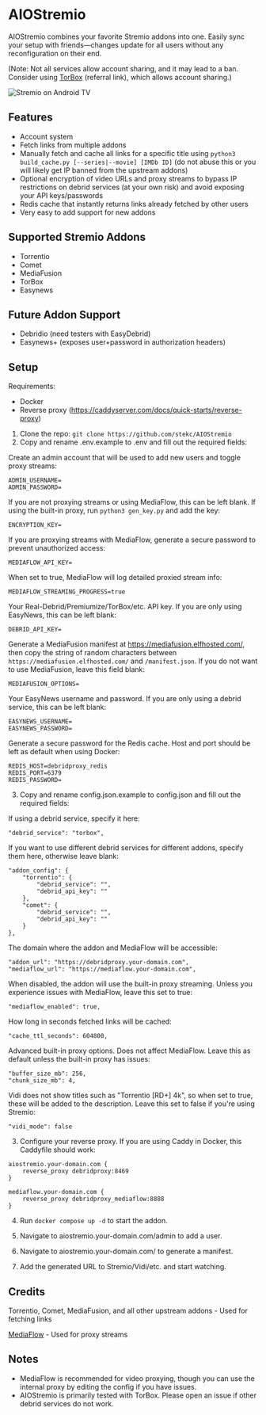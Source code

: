 # AIOStremio

AIOStremio combines your favorite Stremio addons into one. Easily sync your setup with friends—changes update for all users without any reconfiguration on their end.

(Note: Not all services allow account sharing, and it may lead to a ban. Consider using [TorBox](https://torbox.app/subscription?referral=fe897519-fa8d-402d-bdb6-15570c60eff2) (referral link), which allows account sharing.)

![Stremio on Android TV](https://i.postimg.cc/YthHbCzs/PNG-image.png)

## Features
- Account system
- Fetch links from multiple addons
- Manually fetch and cache all links for a specific title using `python3 build_cache.py [--series|--movie] [IMDb ID]` (do not abuse this or you will likely get IP banned from the upstream addons)
- Optional encryption of video URLs and proxy streams to bypass IP restrictions on debrid services (at your own risk) and avoid exposing your API keys/passwords
- Redis cache that instantly returns links already fetched by other users
- Very easy to add support for new addons

## Supported Stremio Addons
- Torrentio
- Comet
- MediaFusion
- TorBox
- Easynews

## Future Addon Support
- Debridio (need testers with EasyDebrid)
- Easynews+ (exposes user+password in authorization headers)

## Setup
Requirements:
- Docker
- Reverse proxy (https://caddyserver.com/docs/quick-starts/reverse-proxy)

1. Clone the repo: `git clone https://github.com/stekc/AIOStremio`
2. Copy and rename .env.example to .env and fill out the required fields:

Create an admin account that will be used to add new users and toggle proxy streams:
```
ADMIN_USERNAME=
ADMIN_PASSWORD=
```
If you are not proxying streams or using MediaFlow, this can be left blank. If using the built-in proxy, run `python3 gen_key.py` and add the key:
```
ENCRYPTION_KEY=
```
If you are proxying streams with MediaFlow, generate a secure password to prevent unauthorized access:
```
MEDIAFLOW_API_KEY=
```
When set to true, MediaFlow will log detailed proxied stream info:
```
MEDIAFLOW_STREAMING_PROGRESS=true
```
Your Real-Debrid/Premiumize/TorBox/etc. API key. If you are only using EasyNews, this can be left blank:
```
DEBRID_API_KEY=
```
Generate a MediaFusion manifest at https://mediafusion.elfhosted.com/, then copy the string of random characters between `https://mediafusion.elfhosted.com/` and `/manifest.json`. If you do not want to use MediaFusion, leave this field blank:
```
MEDIAFUSION_OPTIONS=
```
Your EasyNews username and password. If you are only using a debrid service, this can be left blank:
```
EASYNEWS_USERNAME=
EASYNEWS_PASSWORD=
```
Generate a secure password for the Redis cache. Host and port should be left as default when using Docker:
```
REDIS_HOST=debridproxy_redis
REDIS_PORT=6379
REDIS_PASSWORD=
```

3. Copy and rename config.json.example to config.json and fill out the required fields:

If using a debrid service, specify it here:
```
"debrid_service": "torbox",
```
If you want to use different debrid services for different addons, specify them here, otherwise leave blank:
```
"addon_config": {
    "torrentio": {
        "debrid_service": "",
        "debrid_api_key": ""
    },
    "comet": {
        "debrid_service": "",
        "debrid_api_key": ""
    }
},
```
The domain where the addon and MediaFlow will be accessible:
```
"addon_url": "https://debridproxy.your-domain.com",
"mediaflow_url": "https://mediaflow.your-domain.com",
```
When disabled, the addon will use the built-in proxy streaming. Unless you experience issues with MediaFlow, leave this set to true:
```
"mediaflow_enabled": true,
```
How long in seconds fetched links will be cached:
```
"cache_ttl_seconds": 604800,
```
Advanced built-in proxy options. Does not affect MediaFlow. Leave this as default unless the built-in proxy has issues:
```
"buffer_size_mb": 256,
"chunk_size_mb": 4,
```
Vidi does not show titles such as "Torrentio [RD+] 4k", so when set to true, these will be added to the description. Leave this set to false if you're using Stremio:
```
"vidi_mode": false
```

3. Configure your reverse proxy. If you are using Caddy in Docker, this Caddyfile should work:
```
aiostremio.your-domain.com {
    reverse_proxy debridproxy:8469
}
 
mediaflow.your-domain.com {
    reverse_proxy debridproxy_mediaflow:8888
}
```

4. Run `docker compose up -d` to start the addon.

5. Navigate to aiostremio.your-domain.com/admin to add a user.

6. Navigate to aiostremio.your-domain.com/ to generate a manifest.

7. Add the generated URL to Stremio/Vidi/etc. and start watching.

## Credits
Torrentio, Comet, MediaFusion, and all other upstream addons - Used for fetching links

[MediaFlow](https://github.com/mhdzumair/mediaflow-proxy) - Used for proxy streams

## Notes
- MediaFlow is recommended for video proxying, though you can use the internal proxy by editing the config if you have issues.
- AIOStremio is primarily tested with TorBox. Please open an issue if other debrid services do not work.
